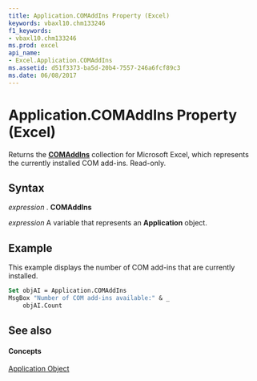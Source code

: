 ```yaml
---
title: Application.COMAddIns Property (Excel)
keywords: vbaxl10.chm133246
f1_keywords:
- vbaxl10.chm133246
ms.prod: excel
api_name:
- Excel.Application.COMAddIns
ms.assetid: d51f3373-ba5d-20b4-7557-246a6fcf89c3
ms.date: 06/08/2017
---
```



# Application.COMAddIns Property (Excel)

Returns the  **[COMAddIns](http://msdn.microsoft.com/library/f6efa1cc-8d30-27d5-8b07-7ddad22f16ef%28Office.15%29.aspx)** collection for Microsoft Excel, which represents the currently installed COM add-ins. Read-only.


## Syntax

 _expression_ . **COMAddIns**

 _expression_ A variable that represents an **Application** object.


## Example

This example displays the number of COM add-ins that are currently installed.


```vb
Set objAI = Application.COMAddIns 
MsgBox "Number of COM add-ins available:" & _ 
    objAI.Count
```


## See also


#### Concepts


[Application Object](application-object-excel.md)

